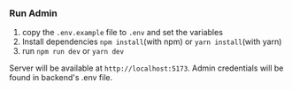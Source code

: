 ### Run Admin

1. copy the `.env.example` file to `.env` and set the variables
2. Install dependencies `npm install`(with npm) or `yarn install`(with yarn)
3. run `npm run dev` or `yarn dev`

Server will be available at `http://localhost:5173`.
Admin credentials will be found in backend's .env file.

